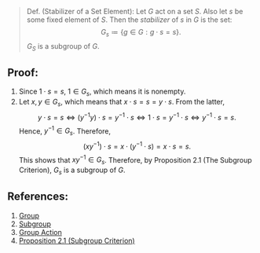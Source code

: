 > Def. (Stabilizer of a Set Element): Let $G$ act on a set $S$. Also let $s$ be some fixed element of $S$. Then the *stabilizer* of $s$ in $G$ is the set: $$G_{s} \coloneqq \{g \in G: g \cdot s = s\}.$$ $G_{S}$ is a subgroup of $G$. 

## Proof:
1. Since $1 \cdot s = s$, $1 \in G_{s}$, which means it is nonempty. 
2. Let $x, y \in G_{s}$, which means that $x \cdot s = s  = y \cdot s$. From the latter, $$y \cdot s = s \iff (y^{-1}y) \cdot s = y^{-1} \cdot s \iff 1 \cdot s = y^{-1} \cdot s \iff y^{-1}\cdot s = s.$$ Hence, $y^{-1} \in G_{s}$. Therefore, $$(xy^{-1}) \cdot s = x \cdot (y^{-1} \cdot s) = x \cdot s = s.$$ This shows that $xy^{-1} \in G_{s}$. 
Therefore, by Proposition 2.1 (The Subgroup Criterion), $G_{s}$ is a subgroup of $G$. 

## References: 
1. [Group](../Introduction%20to%Groups/Group.md)
2. [Subgroup](Subgroup.md)
3. [Group Action](../Introduction%20to%20Groups/Group%20Action.md)
4. [Proposition 2.1 (Subgroup Criterion)](Proposition%202.1%20(Subgroup%20Criterion).md)